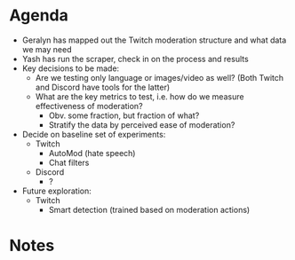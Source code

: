 # Agenda
- Geralyn has mapped out the Twitch moderation structure and what data we may need
- Yash has run the scraper, check in on the process and results
- Key decisions to be made:
    - Are we testing only language or images/video as well? (Both Twitch and Discord have tools for the latter)
    - What are the key metrics to test, i.e. how do we measure effectiveness of moderation?
        - Obv. some fraction, but fraction of what? 
        - Stratify the data by perceived ease of moderation?
- Decide on baseline set of experiments:
    - Twitch 
        - AutoMod (hate speech)
        - Chat filters
    - Discord
        - ?
- Future exploration:
    - Twitch
        - Smart detection (trained based on moderation actions)

# Notes
